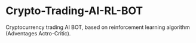 # Crypto-Trading-AI-RL-BOT
Cryptocurrency trading AI BOT, based on reinforcement learning algorithm (Adventages Actro-Critic).

